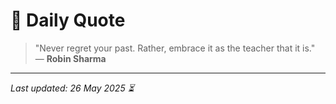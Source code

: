 # 📜 Daily Quote

> "Never regret your past. Rather, embrace it as the teacher that it is."  
> — **Robin Sharma**

---

_Last updated: 26 May 2025 ⏳_
